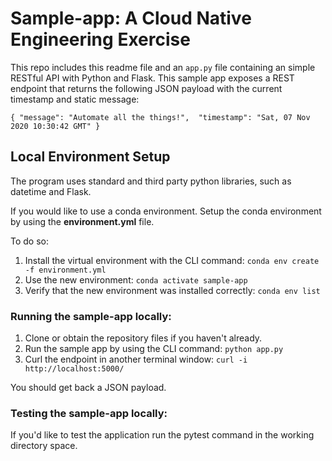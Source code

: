 # Sample-app: A Cloud Native Engineering Exercise

This repo includes this readme file and an `app.py` file containing an simple RESTful API with Python and Flask. 
This sample app exposes a REST endpoint that returns the following JSON payload with the current timestamp and static message:

`{
  "message": "Automate all the things!", 
  "timestamp": "Sat, 07 Nov 2020 10:30:42 GMT"
}`

## Local Environment Setup
The program uses standard and third party python libraries, such as datetime and Flask.

If you would like to use a conda environment. Setup the conda environment by using the **environment.yml** file.

To do so:
1. Install the virtual environment with the CLI command:
`conda env create -f environment.yml`
2. Use the new environment:
`conda activate sample-app`
3. Verify that the new environment was installed correctly:
`conda env list`

### Running the sample-app locally:
1. Clone or obtain the repository files if you haven't already.
2. Run the sample app by using the CLI command:
`python app.py`
3. Curl the endpoint in another terminal window:
`curl -i http://localhost:5000/`

You should get back a JSON payload. 

### Testing the sample-app locally:
If you'd like to test the application run the pytest command in the working directory space. 
